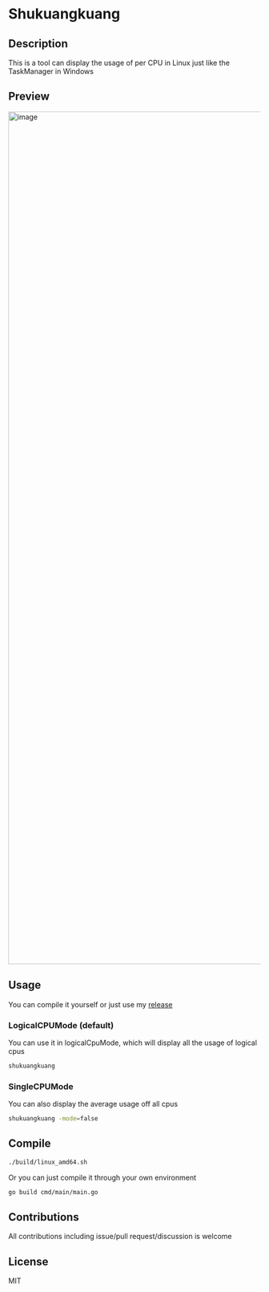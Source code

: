 # Shukuangkuang
## Description
This is a tool can display the usage of per CPU in Linux just like the TaskManager in Windows

## Preview
<img width="1701" alt="image" src="https://github.com/Yeuoly/shukuangkuang/assets/45712896/80423d18-c7d5-4309-9d20-6af7fb451a58">


## Usage
You can compile it yourself or just use my [release](https://github.com/Yeuoly/shukuangkuang/releases)

### LogicalCPUMode (default)
You can use it in logicalCpuMode, which will display all the usage of logical cpus
```bash
shukuangkuang
```

### SingleCPUMode
You can also display the average usage off all cpus
```bash
shukuangkuang -mode=false
```

## Compile
```bash
./build/linux_amd64.sh
```

Or you can just compile it through your own environment
```bash
go build cmd/main/main.go
```

## Contributions
All contributions including issue/pull request/discussion is welcome

## License
MIT
